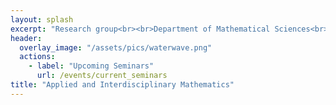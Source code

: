 ```yaml
---
layout: splash
excerpt: "Research group<br><br>Department of Mathematical Sciences<br>University of Bath<br><br><br>"
header:
  overlay_image: "/assets/pics/waterwave.png"
  actions:
    - label: "Upcoming Seminars"
      url: /events/current_seminars
title: "Applied and Interdisciplinary Mathematics"
---
```

